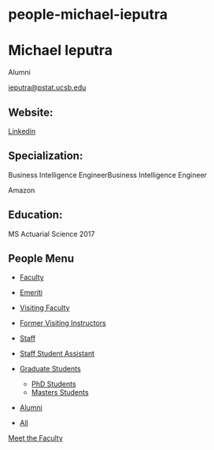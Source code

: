 # people-michael-ieputra

# Michael Ieputra

Alumni

[ieputra@pstat.ucsb.edu](mailto:ieputra@pstat.ucsb.edu)

## Website:

[Linkedin](https://www.linkedin.com/in/mieputra/)

## Specialization:

Business Intelligence EngineerBusiness Intelligence Engineer

Amazon

## Education:

MS Actuarial Science 2017

## People Menu

- [Faculty](/people/academic "Faculty")
- [Emeriti](/people/emeriti "Emeriti")
- [Visiting Faculty](/people/visiting "Visiting Faculty")
- [Former Visiting Instructors](/people/lecturer "Former Visiting Instructors")
- [Staff](/people/staff)
- [Staff Student Assistant](/people/researcher "Staff Student Assistant")
- [Graduate Students](/people/student "Graduate Students")
  
  - [PhD Students](/people/student/phd "PhD Students")
  - [Masters Students](/people/student/masters "Masters Students")
- [Alumni](/people/alumni)
- [All](/people/all)

[Meet the Faculty](/people/meet-the-faculty)